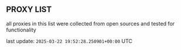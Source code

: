 ## PROXY LIST

all proxies in this list were collected from open sources and tested for functionality

last update: `2025-03-22 19:52:28.250901+00:00` UTC